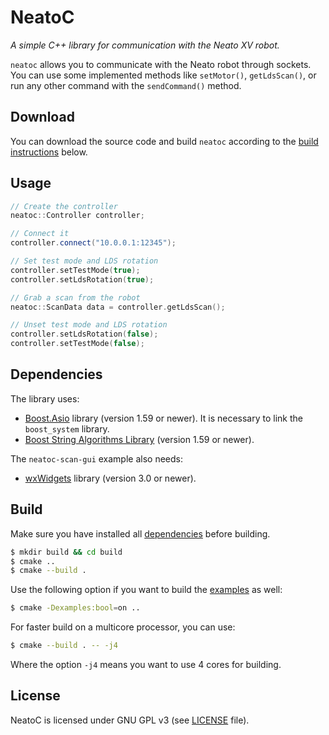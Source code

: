 NeatoC
======

*A simple C++ library for communication with the Neato XV robot.*

`neatoc` allows you to communicate with the Neato robot through sockets. You 
can use some implemented methods like `setMotor()`, `getLdsScan()`, or run any 
other command with the `sendCommand()` method.

Download
--------
You can download the source code and build `neatoc` according to 
the [build instructions](#build) below.

Usage
-----
```c++
// Create the controller
neatoc::Controller controller;

// Connect it
controller.connect("10.0.0.1:12345");

// Set test mode and LDS rotation
controller.setTestMode(true);
controller.setLdsRotation(true);

// Grab a scan from the robot
neatoc::ScanData data = controller.getLdsScan();

// Unset test mode and LDS rotation
controller.setLdsRotation(false);
controller.setTestMode(false);
```

Dependencies
------------
The library uses:

* [Boost.Asio](http://www.boost.org/doc/libs/release/doc/html/boost_asio.html) 
library (version 1.59 or newer). It is necessary to link the `boost_system` 
library.
* [Boost String Algorithms Library](http://www.boost.org/doc/libs/release/doc/html/string_algo.html) 
(version 1.59 or newer).

The `neatoc-scan-gui` example also needs:

* [wxWidgets](https://www.wxwidgets.org) library (version 3.0 or newer).

Build
-----
Make sure you have installed all [dependencies](#dependencies) before building.

```bash
$ mkdir build && cd build
$ cmake ..
$ cmake --build .
```

Use the following option if you want to build the [examples](https://github.com/branoholy/neatoc/tree/master/examples) 
as well:

```bash
$ cmake -Dexamples:bool=on ..
```

For faster build on a multicore processor, you can use:

```bash
$ cmake --build . -- -j4
```

Where the option `-j4` means you want to use 4 cores for building.

License
-------
NeatoC is licensed under GNU GPL v3 (see 
[LICENSE](https://github.com/branoholy/neatoc/blob/master/LICENSE) 
file).

